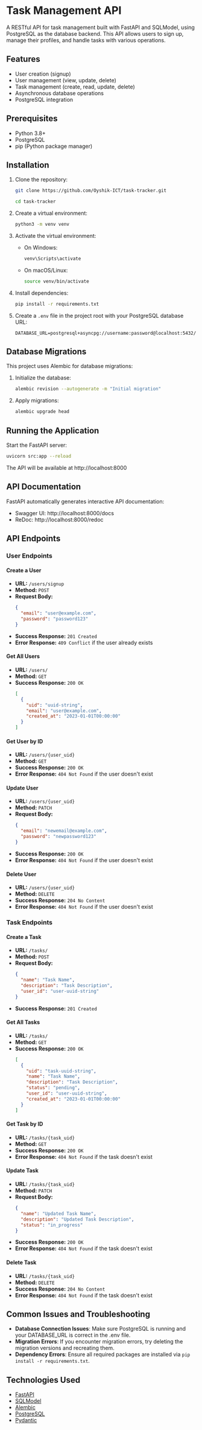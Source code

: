 # Task Management API

A RESTful API for task management built with FastAPI and SQLModel, using PostgreSQL as the database backend. This API allows users to sign up, manage their profiles, and handle tasks with various operations.

## Features

- User creation (signup)
- User management (view, update, delete)
- Task management (create, read, update, delete)
- Asynchronous database operations
- PostgreSQL integration

## Prerequisites

- Python 3.8+
- PostgreSQL
- pip (Python package manager)

## Installation

1. Clone the repository:
   ```bash
   git clone https://github.com/Oyshik-ICT/task-tracker.git

   cd task-tracker
   ```

2. Create a virtual environment:
   ```bash
   python3 -m venv venv
   ```

3. Activate the virtual environment:
   - On Windows:
     ```bash
     venv\Scripts\activate
     ```
   - On macOS/Linux:
     ```bash
     source venv/bin/activate
     ```

4. Install dependencies:
   ```bash
   pip install -r requirements.txt
   ```

5. Create a `.env` file in the project root with your PostgreSQL database URL:
   ```
   DATABASE_URL=postgresql+asyncpg://username:password@localhost:5432/database_name
   ```

## Database Migrations

This project uses Alembic for database migrations:

1. Initialize the database:
   ```bash
   alembic revision --autogenerate -m "Initial migration"
   ```

2. Apply migrations:
   ```bash
   alembic upgrade head
   ```

## Running the Application

Start the FastAPI server:
```bash
uvicorn src:app --reload
```

The API will be available at http://localhost:8000

## API Documentation

FastAPI automatically generates interactive API documentation:
- Swagger UI: http://localhost:8000/docs
- ReDoc: http://localhost:8000/redoc

## API Endpoints

### User Endpoints

#### Create a User
- **URL:** `/users/signup`
- **Method:** `POST`
- **Request Body:**
  ```json
  {
    "email": "user@example.com",
    "password": "password123"
  }
  ```
- **Success Response:** `201 Created`
- **Error Response:** `409 Conflict` if the user already exists

#### Get All Users
- **URL:** `/users/`
- **Method:** `GET`
- **Success Response:** `200 OK`
  ```json
  [
    {
      "uid": "uuid-string",
      "email": "user@example.com",
      "created_at": "2023-01-01T00:00:00"
    }
  ]
  ```

#### Get User by ID
- **URL:** `/users/{user_uid}`
- **Method:** `GET`
- **Success Response:** `200 OK`
- **Error Response:** `404 Not Found` if the user doesn't exist

#### Update User
- **URL:** `/users/{user_uid}`
- **Method:** `PATCH`
- **Request Body:**
  ```json
  {
    "email": "newemail@example.com",
    "password": "newpassword123"
  }
  ```
- **Success Response:** `200 OK`
- **Error Response:** `404 Not Found` if the user doesn't exist

#### Delete User
- **URL:** `/users/{user_uid}`
- **Method:** `DELETE`
- **Success Response:** `204 No Content`
- **Error Response:** `404 Not Found` if the user doesn't exist

### Task Endpoints

#### Create a Task
- **URL:** `/tasks/`
- **Method:** `POST`
- **Request Body:**
  ```json
  {
    "name": "Task Name",
    "description": "Task Description",
    "user_id": "user-uuid-string"
  }
  ```
- **Success Response:** `201 Created`

#### Get All Tasks
- **URL:** `/tasks/`
- **Method:** `GET`
- **Success Response:** `200 OK`
  ```json
  [
    {
      "uid": "task-uuid-string",
      "name": "Task Name",
      "description": "Task Description",
      "status": "pending",
      "user_id": "user-uuid-string",
      "created_at": "2023-01-01T00:00:00"
    }
  ]
  ```

#### Get Task by ID
- **URL:** `/tasks/{task_uid}`
- **Method:** `GET`
- **Success Response:** `200 OK`
- **Error Response:** `404 Not Found` if the task doesn't exist

#### Update Task
- **URL:** `/tasks/{task_uid}`
- **Method:** `PATCH`
- **Request Body:**
  ```json
  {
    "name": "Updated Task Name",
    "description": "Updated Task Description",
    "status": "in_progress"
  }
  ```
- **Success Response:** `200 OK`
- **Error Response:** `404 Not Found` if the task doesn't exist

#### Delete Task
- **URL:** `/tasks/{task_uid}`
- **Method:** `DELETE`
- **Success Response:** `204 No Content`
- **Error Response:** `404 Not Found` if the task doesn't exist


## Common Issues and Troubleshooting

- **Database Connection Issues**: Make sure PostgreSQL is running and your DATABASE_URL is correct in the .env file.
- **Migration Errors**: If you encounter migration errors, try deleting the migration versions and recreating them.
- **Dependency Errors**: Ensure all required packages are installed via `pip install -r requirements.txt`.

## Technologies Used

- [FastAPI](https://fastapi.tiangolo.com/)
- [SQLModel](https://sqlmodel.tiangolo.com/)
- [Alembic](https://alembic.sqlalchemy.org/en/latest/)
- [PostgreSQL](https://www.postgresql.org/)
- [Pydantic](https://pydantic-docs.helpmanual.io/)